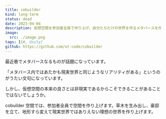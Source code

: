 ```yaml
---
title: cobuilder
kind: long-term
status: dead
date: 2023-04-04
description: 仮想空間を参加者全員で作り上げ、自分たちだけの世界を作るメタバースを作ります
image:
  src: ./image.png
tags: [C#, Unity]
github: https://github.com/ut-code/cobuilder
---
```


最近巷でメタバースなるものが話題になっています。

「メタバース内ではあたかも現実世界と同じようなリアリティがある」というのがうたい文句になっています。

しかし、仮想空間の本来の良さとは非現実であるからこそできることがあることではないでしょうか。

cobuilder 空間では、参加者全員で空間を作り上げます。草木を生み出し、豪邸を立て、地形すら変えて現実世界ではありえない理想の世界を作り上げます。
